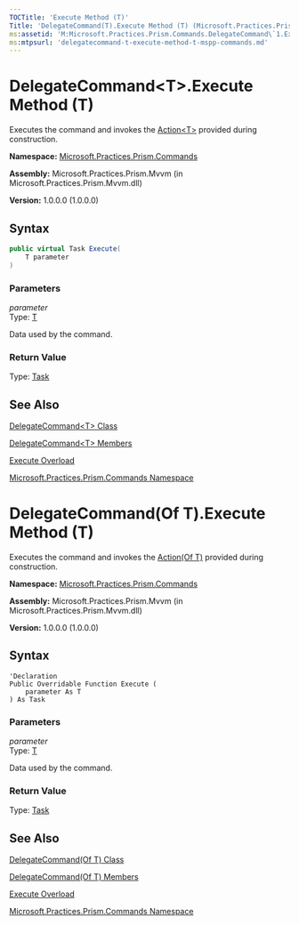 ```yaml
---
TOCTitle: 'Execute Method (T)'
Title: 'DelegateCommand(T).Execute Method (T) (Microsoft.Practices.Prism.Commands)'
ms:assetid: 'M:Microsoft.Practices.Prism.Commands.DelegateCommand\`1.Execute(\`0)'
ms:mtpsurl: 'delegatecommand-t-execute-method-t-mspp-commands.md'
---
```


# DelegateCommand&lt;T&gt;.Execute Method (T)

Executes the command and invokes the [Action&lt;T&gt;](http://msdn.microsoft.com/en-us/library/018hxwa8) provided during construction.

**Namespace:** [Microsoft.Practices.Prism.Commands](/patterns-practices/reference/mspp-commands-namespace)

**Assembly:** Microsoft.Practices.Prism.Mvvm (in Microsoft.Practices.Prism.Mvvm.dll) 

**Version:** 1.0.0.0 (1.0.0.0)

## Syntax

```C#
public virtual Task Execute(
	T parameter
)
```

### Parameters

*parameter*  
Type: [T](/patterns-practices/reference/delegatecommand-t-class-mspp-commands)

Data used by the command.

### Return Value

Type: [Task](http://msdn.microsoft.com/en-us/library/dd235678)

## See Also

[DelegateCommand&lt;T&gt; Class](/patterns-practices/reference/delegatecommand-t-class-mspp-commands)

[DelegateCommand&lt;T&gt; Members](/patterns-practices/reference/delegatecommand-t-members-mspp-commands)

[Execute Overload](/patterns-practices/reference/delegatecommand-t-execute-method-mspp-commands)

[Microsoft.Practices.Prism.Commands Namespace](/patterns-practices/reference/mspp-commands-namespace)


# DelegateCommand(Of T).Execute Method (T)

Executes the command and invokes the [Action(Of T)](http://msdn.microsoft.com/en-us/library/018hxwa8) provided during construction.

**Namespace:** [Microsoft.Practices.Prism.Commands](/patterns-practices/reference/mspp-commands-namespace)

**Assembly:** Microsoft.Practices.Prism.Mvvm (in Microsoft.Practices.Prism.Mvvm.dll) 

**Version:** 1.0.0.0 (1.0.0.0)

## Syntax

```VB
'Declaration
Public Overridable Function Execute ( 
	parameter As T
) As Task
```

### Parameters

*parameter*  
Type: [T](/patterns-practices/reference/delegatecommand-t-class-mspp-commands)

Data used by the command.

### Return Value

Type: [Task](http://msdn.microsoft.com/en-us/library/dd235678)

## See Also

[DelegateCommand(Of T) Class](/patterns-practices/reference/delegatecommand-t-class-mspp-commands)

[DelegateCommand(Of T) Members](/patterns-practices/reference/delegatecommand-t-members-mspp-commands)

[Execute Overload](/patterns-practices/reference/delegatecommand-t-execute-method-mspp-commands)

[Microsoft.Practices.Prism.Commands Namespace](/patterns-practices/reference/mspp-commands-namespace)
